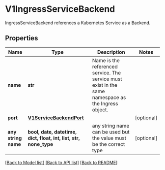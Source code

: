# V1IngressServiceBackend

IngressServiceBackend references a Kubernetes Service as a Backend.

## Properties
Name | Type | Description | Notes
------------ | ------------- | ------------- | -------------
**name** | **str** | Name is the referenced service. The service must exist in the same namespace as the Ingress object. | 
**port** | [**V1ServiceBackendPort**](V1ServiceBackendPort.md) |  | [optional] 
**any string name** | **bool, date, datetime, dict, float, int, list, str, none_type** | any string name can be used but the value must be the correct type | [optional]

[[Back to Model list]](../README.md#documentation-for-models) [[Back to API list]](../README.md#documentation-for-api-endpoints) [[Back to README]](../README.md)


